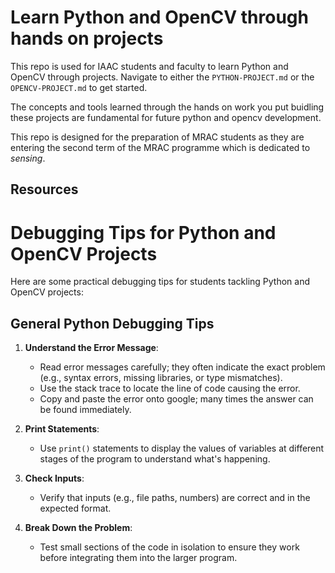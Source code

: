 # Learn Python and OpenCV through hands on projects

This repo is used for IAAC students and faculty to learn Python and OpenCV through projects. Navigate to either the `PYTHON-PROJECT.md` or the `OPENCV-PROJECT.md` to get started. 

The concepts and tools learned through the hands on work you put buidling these projects are fundamental for future python and opencv development.

This repo is designed for the preparation of MRAC students as they are entering the second term of the MRAC programme which is dedicated to *sensing*.

## Resources

# Debugging Tips for Python and OpenCV Projects

Here are some practical debugging tips for students tackling Python and OpenCV projects:

## General Python Debugging Tips

1. **Understand the Error Message**:
   - Read error messages carefully; they often indicate the exact problem (e.g., syntax errors, missing libraries, or type mismatches).
   - Use the stack trace to locate the line of code causing the error.
   - Copy and paste the error onto google; many times the answer can be found immediately.

2. **Print Statements**:
   - Use `print()` statements to display the values of variables at different stages of the program to understand what's happening.

3. **Check Inputs**:
   - Verify that inputs (e.g., file paths, numbers) are correct and in the expected format.

4. **Break Down the Problem**:
   - Test small sections of the code in isolation to ensure they work before integrating them into the larger program.
